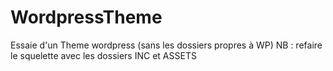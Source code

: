 # WordpressTheme
Essaie d'un Theme wordpress (sans les dossiers propres à WP)
NB : refaire le squelette avec les dossiers INC et ASSETS 

